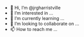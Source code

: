 - 👋 Hi, I’m @jrgharristville
- 👀 I’m interested in ...
- 🌱 I’m currently learning ...
- 💞️ I’m looking to collaborate on ...
- 📫 How to reach me ...

<!---
jrgharristville/jrgharristville is a ✨ special ✨ repository because its `README.md` (this file) appears on your GitHub profile.
You can click the Preview link to take a look at your changes.
--->
